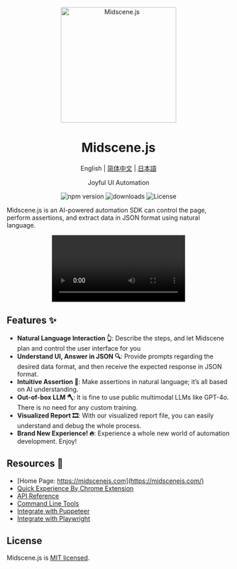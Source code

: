 <p align="center">
  <img alt="Midscene.js"  width="260" src="https://github.com/user-attachments/assets/bff5e76f-ea5c-42b7-bd12-0143a04671cf">
</p>


<h1 align="center">Midscene.js</h1>
<div align="center">

English | [简体中文](./README.zh.md) | [日本語](./README.ja.md)

</div>

<p align="center">
  Joyful UI Automation
</p>

<p align="center">
  <img src="https://img.shields.io/npm/v/@midscene/web?style=flat-square&color=00a8f0" alt="npm version" />
  <img src="https://img.shields.io/npm/dm/@midscene/web.svg?style=flat-square&color=00a8f0" alt="downloads" />
  <img src="https://img.shields.io/badge/License-MIT-blue.svg?style=flat-square&color=00a8f0" alt="License" />
</p>

Midscene.js is an AI-powered automation SDK can control the page, perform assertions, and extract data in JSON format using natural language.

<p align="center">
  <video src="https://github.com/user-attachments/assets/995486bf-0905-43a0-ae33-234b1307dcf1" controls/>
</p>


## Features ✨

- **Natural Language Interaction 👆**: Describe the steps, and let Midscene plan and control the user interface for you
- **Understand UI, Answer in JSON 🔍**: Provide prompts regarding the desired data format, and then receive the expected response in JSON format.
- **Intuitive Assertion 🤔**: Make assertions in natural language; it’s all based on AI understanding.
- **Out-of-box LLM 🪓**: It is fine to use public multimodal LLMs like GPT-4o. There is no need for any custom training.
- **Visualized Report 🎞️**: With our visualized report file, you can easily understand and debug the whole process.
- **Brand New Experience! 🔥**: Experience a whole new world of automation development. Enjoy!

## Resources 📄

* [Home Page: https://midscenejs.com](https://midscenejs.com/)
* [Quick Experience By Chrome Extension](https://midscenejs.com/quick-experience.html)
* [API Reference](https://midscenejs.com/api.html)
* [Command Line Tools](https://midscenejs.com/cli.html)
* [Integrate with Puppeteer](https://midscenejs.com/integrate-with-puppeteer.html)
* [Integrate with Playwright](https://midscenejs.com/integrate-with-playwright.html)

## License

Midscene.js is [MIT licensed](https://github.com/web-infra-dev/midscene/blob/main/LICENSE).
